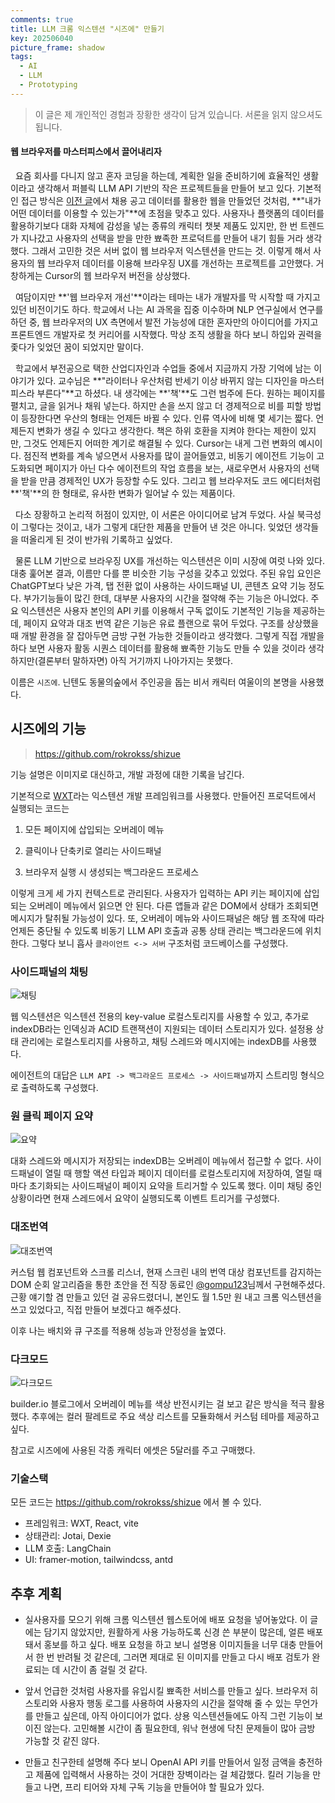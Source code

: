 ```yaml
---
comments: true
title: LLM 크롬 익스텐션 "시즈에" 만들기
key: 202506040
picture_frame: shadow
tags:
  - AI
  - LLM
  - Prototyping
---
```


> 이 글은 제 개인적인 경험과 장황한 생각이 담겨 있습니다. 서론을 읽지 않으셔도 됩니다.

<!--more-->

#### 웹 브라우저를 마스터피스에서 끌어내리자

&nbsp;&nbsp;요즘 회사를 다니지 않고 혼자 코딩을 하는데, 계획한 일을 준비하기에 효율적인 생활이라고 생각해서 퍼블릭 LLM API 기반의 작은 프로젝트들을 만들어 보고 있다. 기본적인 접근 방식은 [이전 글](https://rokrokss.com/post/2025/05/13/%EA%B0%9C%EB%B0%9C%EC%9E%90-%EC%B1%84%EC%9A%A9%EA%B3%B5%EA%B3%A0-%EC%B6%94%EC%B2%9C-%EC%84%9C%EB%B9%84%EC%8A%A4-%EC%B0%B9%EC%B0%B9-chapchap.html)에서 채용 공고 데이터를 활용한 웹을 만들었던 것처럼, **"내가 어떤 데이터를 이용할 수 있는가"**에 초점을 맞추고 있다. 사용자나 플랫폼의 데이터를 활용하기보다 대화 자체에 감성을 넣는 종류의 캐릭터 챗봇 제품도 있지만, 한 번 트렌드가 지나갔고 사용자의 선택을 받을 만한 뾰족한 프로덕트를 만들어 내기 힘들 거라 생각했다. 그래서 고민한 것은 서버 없이 웹 브라우저 익스텐션을 만드는 것. 이렇게 해서 사용자의 웹 브라우저 데이터를 이용해 브라우징 UX를 개선하는 프로젝트를 고안했다. 거창하게는 Cursor의 웹 브라우저 버전을 상상했다.

&nbsp;&nbsp;여담이지만 **'웹 브라우저 개선'**이라는 테마는 내가 개발자를 막 시작할 때 가지고 있던 비전이기도 하다. 학교에서 나는 AI 과목을 집중 이수하며 NLP 연구실에서 연구를 하던 중, 웹 브라우저의 UX 측면에서 발전 가능성에 대한 혼자만의 아이디어를 가지고 프론트엔드 개발자로 첫 커리어를 시작했다. 막상 조직 생활을 하다 보니 하입와 권력을 좇다가 잊었던 꿈이 되었지만 말이다.

&nbsp;&nbsp;학교에서 부전공으로 택한 산업디자인과 수업들 중에서 지금까지 가장 기억에 남는 이야기가 있다. 교수님은 **"라이터나 우산처럼 반세기 이상 바뀌지 않는 디자인을 마스터피스라 부른다"**고 하셨다. 내 생각에는 **'책'**도 그런 범주에 든다. 원하는 페이지를 펼치고, 글을 읽거나 채워 넣는다. 하지만 손을 쓰지 않고 더 경제적으로 비를 피할 방법이 등장한다면 우산의 형태는 언제든 바뀔 수 있다. 인류 역사에 비해 몇 세기는 짧다. 언제든지 변화가 생길 수 있다고 생각한다. 책은 하위 호환을 지켜야 한다는 제한이 있지만, 그것도 언제든지 어떠한 계기로 해결될 수 있다. Cursor는 내게 그런 변화의 예시이다. 점진적 변화를 계속 넣으면서 사용자를 많이 끌어들였고, 비동기 에이전트 기능이 고도화되면 페이지가 아닌 다수 에이전트의 작업 흐름을 보는, 새로우면서 사용자의 선택을 받을 만큼 경제적인 UX가 등장할 수도 있다. 그리고 웹 브라우저도 코드 에디터처럼 **'책'**의 한 형태로, 유사한 변화가 일어날 수 있는 제품이다.

&nbsp;&nbsp;다소 장황하고 논리적 허점이 있지만, 이 서론은 아이디어로 남겨 두었다. 사실 북극성이 그렇다는 것이고, 내가 그렇게 대단한 제품을 만들어 낸 것은 아니다. 잊었던 생각들을 떠올리게 된 것이 반가워 기록하고 싶었다.

&nbsp;&nbsp;물론 LLM 기반으로 브라우징 UX를 개선하는 익스텐션은 이미 시장에 여럿 나와 있다. 대충 훑어본 결과, 이름만 다를 뿐 비슷한 기능 구성을 갖추고 있었다. 주된 유입 요인은 ChatGPT보다 낮은 가격, 탭 전환 없이 사용하는 사이드패널 UI, 콘텐츠 요약 기능 정도다. 부가기능들이 많긴 한데, 대부분 사용자의 시간을 절약해 주는 기능은 아니었다. 주요 익스텐션은 사용자 본인의 API 키를 이용해서 구독 없이도 기본적인 기능을 제공하는데, 페이지 요약과 대조 번역 같은 기능은 유료 플랜으로 묶어 두었다. 구조를 상상했을 때 개발 환경을 잘 잡아두면 금방 구현 가능한 것들이라고 생각했다. 그렇게 직접 개발을 하다 보면 사용자 활동 시퀀스 데이터를 활용해 뾰족한 기능도 만들 수 있을 것이라 생각하지만(결론부터 말하자면) 아직 거기까지 나아가지는 못했다.

이름은 `시즈에`. 닌텐도 동물의숲에서 주인공을 돕는 비서 캐릭터 여울이의 본명을 사용했다.

## 시즈에의 기능
> https://github.com/rokrokss/shizue

기능 설명은 이미지로 대신하고, 개발 과정에 대한 기록을 남긴다.

기본적으로 [WXT](https://wxt.dev/)라는 익스텐션 개발 프레임워크를 사용했다. 만들어진 프로덕트에서 실행되는 코드는

1. 모든 페이지에 삽입되는 오버레이 메뉴

2. 클릭이나 단축키로 열리는 사이드패널

3. 브라우저 실행 시 생성되는 백그라운드 프로세스

이렇게 크게 세 가지 컨텍스트로 관리된다. 사용자가 입력하는 API 키는 페이지에 삽입되는 오버레이 메뉴에서 읽으면 안 된다. 다른 앱들과 같은 DOM에서 상태가 조회되면 메시지가 탈취될 가능성이 있다. 또, 오버레이 메뉴와 사이드패널은 해당 웹 조작에 따라 언제든 중단될 수 있도록 비동기 LLM API 호출과 공통 상태 관리는 백그라운드에 위치한다. 그렇다 보니 흡사 `클라이언트 <-> 서버` 구조처럼 코드베이스를 구성했다.

### 사이드패널의 채팅

![채팅](https://raw.githubusercontent.com/q0115643/my_blog/master/assets/images/shizue/chat.gif)

웹 익스텐션은 익스텐션 전용의 key-value 로컬스토리지를 사용할 수 있고, 추가로 indexDB라는 인덱싱과 ACID 트랜잭션이 지원되는 데이터 스토리지가 있다. 설정용 상태 관리에는 로컬스토리지를 사용하고, 채팅 스레드와 메시지에는 indexDB를 사용했다.

에이전트의 대답은 `LLM API -> 백그라운드 프로세스 -> 사이드패널`까지 스트리밍 형식으로 출력하도록 구성했다.

### 원 클릭 페이지 요약

![요약](https://raw.githubusercontent.com/q0115643/my_blog/master/assets/images/shizue/summarize.gif)

대화 스레드와 메시지가 저장되는 indexDB는 오버레이 메뉴에서 접근할 수 없다. 사이드패널이 열릴 때 행할 액션 타입과 페이지 데이터를 로컬스토리지에 저장하여, 열릴 때마다 초기화되는 사이드패널이 페이지 요약을 트리거할 수 있도록 했다. 이미 채팅 중인 상황이라면 현재 스레드에서 요약이 실행되도록 이벤트 트리거를 구성했다.

### 대조번역

![대조번역](https://raw.githubusercontent.com/q0115643/my_blog/master/assets/images/shizue/translate.gif)

커스텀 웹 컴포넌트와 스크롤 리스너, 현재 스크린 내의 번역 대상 컴포넌트를 감지하는 DOM 순회 알고리즘을 통한 초안을 전 직장 동료인 [@gompu123](https://github.com/gompu123)님께서 구현해주셨다. 근황 얘기할 겸 만들고 있던 걸 공유드렸더니, 본인도 월 1.5만 원 내고 크롬 익스텐션을 쓰고 있었다고, 직접 만들어 보겠다고 해주셨다.

이후 나는 배치와 큐 구조를 적용해 성능과 안정성을 높였다.

### 다크모드

![다크모드](https://raw.githubusercontent.com/q0115643/my_blog/master/assets/images/shizue/darkmode.gif)

builder.io 블로그에서 오버레이 메뉴를 색상 반전시키는 걸 보고 같은 방식을 적극 활용했다. 추후에는 컬러 팔레트로 주요 색상 리스트를 모듈화해서 커스텀 테마를 제공하고 싶다.

참고로 시즈에에 사용된 각종 캐릭터 에셋은 5달러를 주고 구매했다.

### 기술스택

모든 코드는 https://github.com/rokrokss/shizue 에서 볼 수 있다.

- 프레임워크: WXT, React, vite
- 상태관리: Jotai, Dexie
- LLM 호출: LangChain
- UI: framer-motion, tailwindcss, antd

## 추후 계획

- 실사용자를 모으기 위해 크롬 익스텐션 웹스토어에 배포 요청을 넣어놓았다. 이 글에는 담기지 않았지만, 원활하게 사용 가능하도록 신경 쓴 부분이 많은데, 얼른 배포돼서 홍보를 하고 싶다. 배포 요청을 하고 보니 설명용 이미지들을 너무 대충 만들어서 한 번 반려될 것 같은데, 그러면 제대로 된 이미지를 만들고 다시 배포 검토가 완료되는 데 시간이 좀 걸릴 것 같다.

- 앞서 언급한 것처럼 사용자를 유입시킬 뾰족한 서비스를 만들고 싶다. 브라우저 히스토리와 사용자 행동 로그를 사용하여 사용자의 시간을 절약해 줄 수 있는 무언가를 만들고 싶은데, 아직 아이디어가 없다. 상용 익스텐션들에도 아직 그런 기능이 보이진 않는다. 고민해볼 시간이 좀 필요한데, 워낙 현생에 닥친 문제들이 많아 금방 가능할 것 같진 않다.

- 만들고 친구한테 설명해 주다 보니 OpenAI API 키를 만들어서 일정 금액을 충전하고 제품에 입력해서 사용하는 것이 거대한 장벽이라는 걸 체감했다. 킬러 기능을 만들고 나면, 프리 티어와 자체 구독 기능을 만들어야 할 필요가 있다.
